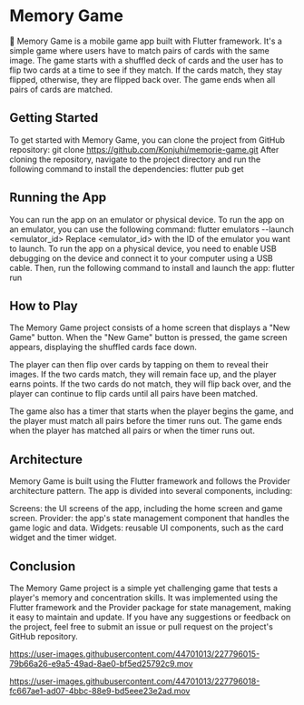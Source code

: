 # Memory Game

🔨 Memory Game is a mobile game app built with Flutter framework. It's a simple game where users have to match pairs of cards with the same image. The game starts with a shuffled deck of cards and the user has to flip two cards at a time to see if they match. If the cards match, they stay flipped, otherwise, they are flipped back over. The game ends when all pairs of cards are matched.

## Getting Started

To get started with Memory Game, you can clone the project from GitHub repository: git clone https://github.com/Konjuhi/memorie-game.git
After cloning the repository, navigate to the project directory and run the following command to install the dependencies: flutter pub get

## Running the App

You can run the app on an emulator or physical device. To run the app on an emulator, you can use the following command: flutter emulators --launch <emulator_id> Replace <emulator_id> with the ID of the emulator you want to launch.
To run the app on a physical device, you need to enable USB debugging on the device and connect it to your computer using a USB cable. Then, run the following command to install and launch the app: flutter run

## How to Play

The Memory Game project consists of a home screen that displays a "New Game" button. When the "New Game" button is pressed, the game screen appears, displaying the shuffled cards face down.

The player can then flip over cards by tapping on them to reveal their images. If the two cards match, they will remain face up, and the player earns points. If the two cards do not match, they will flip back over, and the player can continue to flip cards until all pairs have been matched.

The game also has a timer that starts when the player begins the game, and the player must match all pairs before the timer runs out. The game ends when the player has matched all pairs or when the timer runs out.

## Architecture

Memory Game is built using the Flutter framework and follows the Provider architecture pattern. The app is divided into several components, including:

Screens: the UI screens of the app, including the home screen and game screen.
Provider: the app's state management component that handles the game logic and data.
Widgets: reusable UI components, such as the card widget and the timer widget.

## Conclusion

The Memory Game project is a simple yet challenging game that tests a player's memory and concentration skills. It was implemented using the Flutter framework and the Provider package for state management, making it easy to maintain and update.
If you have any suggestions or feedback on the project, feel free to submit an issue or pull request on the project's GitHub repository.









https://user-images.githubusercontent.com/44701013/227796015-79b66a26-e9a5-49ad-8ae0-bf5ed25792c9.mov


https://user-images.githubusercontent.com/44701013/227796018-fc667ae1-ad07-4bbc-88e9-bd5eee23e2ad.mov


